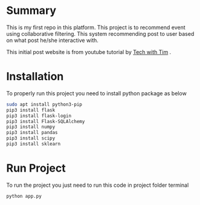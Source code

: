# Summary

This is my first repo in this platform. This project is to recommend event using collaborative filtering. This system recommending post to user based on what post he/she interactive with.

This initial post website is from youtube tutorial by [Tech with Tim](https://www.youtube.com/c/TechWithTim/) .

# Installation

To properly run this project you need to install python package as below

```sh
sudo apt install python3-pip
pip3 install flask
pip3 install flask-login
pip3 install Flask-SQLAlchemy
pip3 install numpy
pip3 install pandas
pip3 install scipy
pip3 install sklearn
```

# Run Project

To run the project you just need to run this code in project folder terminal

`python app.py`
